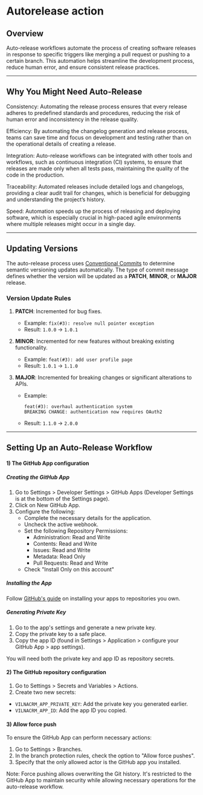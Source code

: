 # Autorelease action

## Overview

Auto-release workflows automate the process of creating software releases in response to specific triggers like merging a pull request or pushing to a certain branch. This automation helps streamline the development process, reduce human error, and ensure consistent release practices.

---

## Why You Might Need Auto-Release

Consistency: Automating the release process ensures that every release adheres to predefined standards and procedures, reducing the risk of human error and inconsistency in the release quality.

Efficiency: By automating the changelog generation and release process, teams can save time and focus on development and testing rather than on the operational details of creating a release.

Integration: Auto-release workflows can be integrated with other tools and workflows, such as continuous integration (CI) systems, to ensure that releases are made only when all tests pass, maintaining the quality of the code in the production.

Traceability: Automated releases include detailed logs and changelogs, providing a clear audit trail for changes, which is beneficial for debugging and understanding the project’s history.

Speed: Automation speeds up the process of releasing and deploying software, which is especially crucial in high-paced agile environments where multiple releases might occur in a single day.

---

## Updating Versions

The auto-release process uses [Conventional Commits](https://www.conventionalcommits.org/en/v1.0.0/) to determine semantic versioning updates automatically. The type of commit message defines whether the version will be updated as a **PATCH**, **MINOR**, or **MAJOR** release.

### Version Update Rules

1. **PATCH**: Incremented for bug fixes.

   - Example: `fix(#3): resolve null pointer exception`
   - Result: `1.0.0` → `1.0.1`

2. **MINOR**: Incremented for new features without breaking existing functionality.

   - Example: `feat(#3): add user profile page`
   - Result: `1.0.1` → `1.1.0`

3. **MAJOR**: Incremented for breaking changes or significant alterations to APIs.
   - Example:
     ```
     feat(#3): overhaul authentication system
     BREAKING CHANGE: authentication now requires OAuth2
     ```
   - Result: `1.1.0` → `2.0.0`

---

## Setting Up an Auto-Release Workflow

#### 1) The GitHub App configuration

##### Creating the GitHub App

1. Go to Settings > Developer Settings > GitHub Apps (Developer Settings is at the bottom of the Settings page).
2. Click on New GitHub App.
3. Configure the following:
   - Complete the necessary details for the application.
   - Uncheck the active webhook.
   - Set the following Repository Permissions:
     - Administration: Read and Write
     - Contents: Read and Write
     - Issues: Read and Write
     - Metadata: Read Only
     - Pull Requests: Read and Write
   - Check "Install Only on this account"

##### Installing the App

Follow [GitHub's guide](https://docs.github.com/en/apps/using-github-apps/installing-your-own-github-app) on installing your apps to repositories you own.

##### Generating Private Key

1. Go to the app's settings and generate a new private key.
2. Copy the private key to a safe place.
3. Copy the app ID (found in Settings > Application > configure your GitHub App > app settings).

You will need both the private key and app ID as repository secrets.

#### 2) The GitHub repository configuration

1. Go to Settings > Secrets and Variables > Actions.
2. Create two new secrets:

- `VILNACRM_APP_PRIVATE_KEY`: Add the private key you generated earlier.
- `VILNACRM_APP_ID`: Add the app ID you copied.

#### 3) Allow force push

To ensure the GitHub App can perform necessary actions:

1. Go to Settings > Branches.
2. In the branch protection rules, check the option to "Allow force pushes".
3. Specify that the only allowed actor is the GitHub app you installed.

Note: Force pushing allows overwriting the Git history. It's restricted to the GitHub App to maintain security while allowing necessary operations for the auto-release workflow.
